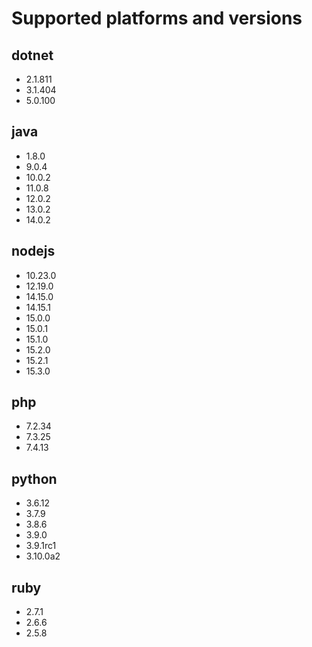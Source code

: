 # Supported platforms and versions

## dotnet

- 2.1.811
- 3.1.404
- 5.0.100

## java

- 1.8.0
- 9.0.4
- 10.0.2
- 11.0.8
- 12.0.2
- 13.0.2
- 14.0.2

## nodejs

- 10.23.0
- 12.19.0
- 14.15.0
- 14.15.1
- 15.0.0
- 15.0.1
- 15.1.0
- 15.2.0
- 15.2.1
- 15.3.0

## php

- 7.2.34
- 7.3.25
- 7.4.13

## python

- 3.6.12
- 3.7.9
- 3.8.6
- 3.9.0
- 3.9.1rc1
- 3.10.0a2

## ruby

- 2.7.1
- 2.6.6
- 2.5.8

